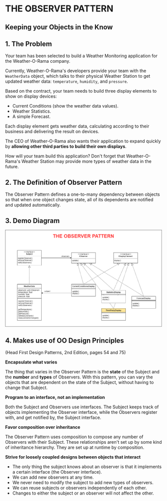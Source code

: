 # THE OBSERVER PATTERN
## Keeping your Objects in the Know

## 1. The Problem

Your team has been selected to build a Weather Monitoring application for the Weather-O-Rama company.

Currently, Weather-O-Rama's developers provide your team with the `WeatherData` object, which talks to their physical Weather Station to get updated weather data: `temperature`, `humidity`, and `pressure`.

Based on the contract, your team needs to build three display elements to show on display devices:
- Current Conditions (show the weather data values).
- Weather Statistics.
- A simple Forecast.

Each display element gets weather data, calculating according to their business and delivering the result on devices.

The CEO of Weather-O-Rama also wants their application to expand quickly by **allowing other third parties to build their own displays**.

How will your team build this application? Don't forget that Weather-O-Rama's Weather Station may provide more types of weather data in the future.

## 2. The Definition of Observer Pattern
The Observer Pattern defines a one-to-many dependency between objects so that when one object changes state, all of its dependents are notified and updated automatically.

## 3. Demo Diagram
![Diagram](../.doc/02-observer-pattern.png)

## 4. Makes use of OO Design Principles

(Head First Design Patterns, 2nd Edition, pages 54 and 75)

**Encapsulate what varies**

The thing that varies in the Observer Pattern is the **state** of the Subject and the **number** and **types** of Observers. With this pattern, you can vary the objects that are dependent on the state of the Subject, without having to change that Subject.

**Program to an interface, not an implementation**

Both the Subject and Observers use interfaces. The Subject keeps track of objects implementing the Observer interface, while the Observers register with, and get notified by, the Subject interface.

**Favor composition over inheritance**

The Observer Pattern uses composition to compose any number of Observers with their Subject. These relationships aren't set up by some kind of inheritance hierarchy. They are set up at runtime by composition.

**Strive for loosely coupled designs between objects that interact**

- The only thing the subject knows about an observer is that it implements a certain interface (the Observer interface).
- We can add new observers at any time.
- We never need to modify the subject to add new types of observers.
- We can reuse subjects or observers independently of each other.
- Changes to either the subject or an observer will not affect the other.
